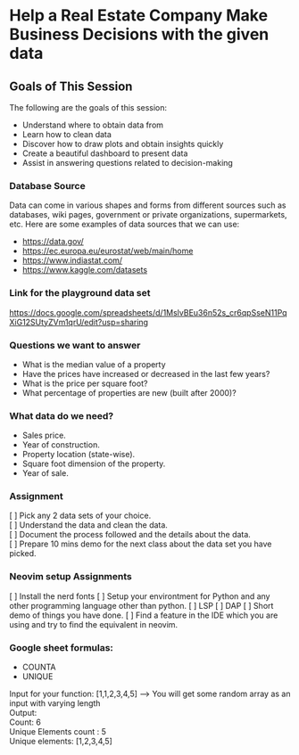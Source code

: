 # Help a Real Estate Company Make Business Decisions with the given data

## Goals of This Session
The following are the goals of this session:
* Understand where to obtain data from
* Learn how to clean data
* Discover how to draw plots and obtain insights quickly
* Create a beautiful dashboard to present data
* Assist in answering questions related to decision-making

### Database Source
Data can come in various shapes and forms from different sources such as databases, wiki pages, government or private organizations, supermarkets, etc. Here are some examples of data sources that we can use:
* https://data.gov/
* https://ec.europa.eu/eurostat/web/main/home
* https://www.indiastat.com/
* https://www.kaggle.com/datasets

### Link for the playground data set
https://docs.google.com/spreadsheets/d/1MslvBEu36n52s_cr6qpSseN11PqXiG12SUtyZVm1qrU/edit?usp=sharing

### Questions we want to answer
* What is the median value of a property
* Have the prices have increased or decreased in the last few years?
* What is the price per square foot?
* What percentage of properties are new (built after 2000)?

### What data do we need?
* Sales price.
* Year of construction.
* Property location (state-wise).
* Square foot dimension of the property.
* Year of sale.


### Assignment
[ ] Pick any 2 data sets of your choice.   
[ ] Understand the data and clean the data.   
[ ] Document the process followed and the details about the data.   
[ ] Prepare 10 mins demo for the next class about the data set you have picked.    


### Neovim setup Assignments
[ ] Install the nerd fonts
[ ] Setup your environtment for Python and any other programming language other than python.
   [ ] LSP
   [ ] DAP
   [ ] Short demo of things you have done.
[ ] Find a feature in the IDE which you are using and try to find the equivalent in neovim.



### Google sheet formulas:
* COUNTA
* UNIQUE

Input for your function: [1,1,2,3,4,5]  --> You will get some random array as an input with varying length     
Output:      
Count: 6     
Unique Elements count : 5     
Unique elements: [1,2,3,4,5]     
